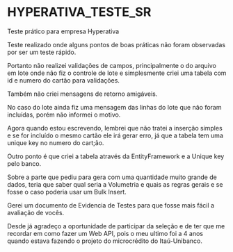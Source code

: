 # HYPERATIVA_TESTE_SR
Teste prático para empresa Hyperativa

Teste realizado onde alguns pontos de boas práticas não foram observadas por ser um teste rápido.

Portanto não realizei validações de campos, principalmente o do arquivo em lote onde não fiz o controle de lote e simplesmente criei uma tabela com id e numero do cartão para validações.

Também não criei mensagens de retorno amigáveis.

No caso do lote ainda fiz uma mensagem das linhas do lote que não foram incluídas, porém não informei o motivo.

Agora quando estou escrevendo, lembrei que não tratei a inserção simples e se for incluído o mesmo cartão ele irá gerar erro, já que a tabela tem uma unique key no numero do cart;ão.

Outro ponto é que criei a tabela através da EntityFramework e a Unique key pelo banco.

Sobre a parte que pediu para gera com uma quantidade muito grande de dados, teria que saber qual seria a Volumetria e quais as regras gerais e se fosse o caso poderia usar um Bulk Insert.

Gerei um documento de Evidencia de Testes para que fosse mais fácil a avaliação de vocês.

Desde já agradeço a oportunidade de participar da seleção e de ter que me recordar em como fazer um Web API, pois o meu ultimo foi a 4 anos quando estava fazendo o projeto do microcrédito do Itaú-Unibanco.
